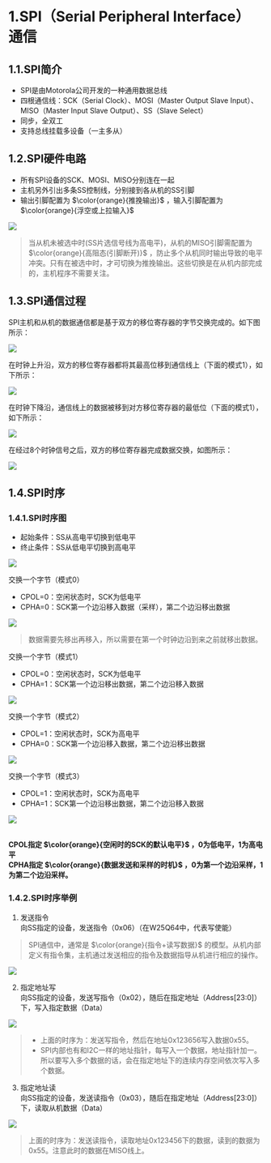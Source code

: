 # 1.SPI（Serial Peripheral Interface）通信
## 1.1.SPI简介
- SPI是由Motorola公司开发的一种通用数据总线
- 四根通信线：SCK（Serial Clock）、MOSI（Master Output Slave Input）、MISO（Master Input Slave Output）、SS（Slave Select）
- 同步，全双工
- 支持总线挂载多设备（一主多从）

## 1.2.SPI硬件电路
- 所有SPI设备的SCK、MOSI、MISO分别连在一起
- 主机另外引出多条SS控制线，分别接到各从机的SS引脚
- 输出引脚配置为 $\color{orange}{推挽输出}$ ，输入引脚配置为 $\color{orange}{浮空或上拉输入}$ 
<div><img src = "./images/9.1-SPI硬件电路.png"></div>

>当从机未被选中时(SS片选信号线为高电平)，从机的MISO引脚需配置为 $\color{orange}{高阻态(引脚断开)}$ ，防止多个从机同时输出导致的电平冲突。只有在被选中时，才可切换为推挽输出。这些切换是在从机内部完成的，主机程序不需要关注。

## 1.3.SPI通信过程
SPI主机和从机的数据通信都是基于双方的移位寄存器的字节交换完成的。如下图所示：
<div><img src = "./images/9.1-移位示意图.png"></div>

在时钟上升沿，双方的移位寄存器都将其最高位移到通信线上（下面的模式1），如下所示：
<div><img src = "./images/9.1-时钟上升沿.png"></div>

在时钟下降沿，通信线上的数据被移到对方移位寄存器的最低位（下面的模式1），如下所示：
<div><img src = "./images/9.1-时钟下降沿.png"></div>

在经过8个时钟信号之后，双方的移位寄存器完成数据交换，如图所示：
<div><img src = "./images/9.1-移位完成.png"></div>

## 1.4.SPI时序
### 1.4.1.SPI时序图
- 起始条件：SS从高电平切换到低电平  
- 终止条件：SS从低电平切换到高电平  
<div><img src = "./images/9.1-起始和终止条件.png"></div>

交换一个字节（模式0）  
- CPOL=0：空闲状态时，SCK为低电平  
- CPHA=0：SCK第一个边沿移入数据（采样），第二个边沿移出数据  
<div><img src = "./images/9.1-交换一个字节0.png"></div>

>数据需要先移出再移入，所以需要在第一个时钟边沿到来之前就移出数据。

交换一个字节（模式1）  
- CPOL=0：空闲状态时，SCK为低电平
- CPHA=1：SCK第一个边沿移出数据，第二个边沿移入数据
<div><img src = "./images/9.1-交换一个字节1.png"></div>

交换一个字节（模式2）  
- CPOL=1：空闲状态时，SCK为高电平
- CPHA=0：SCK第一个边沿移入数据，第二个边沿移出数据
<div><img src = "./images/9.1-交换一个字节2.png"></div>

交换一个字节（模式3）  
- CPOL=1：空闲状态时，SCK为高电平
- CPHA=1：SCK第一个边沿移出数据，第二个边沿移入数据
<div><img src = "./images/9.1-交换一个字节3.png"></div>
<br/>  

**CPOL指定 $\color{orange}{空闲时的SCK的默认电平}$ ，0为低电平，1为高电平**  
**CPHA指定 $\color{orange}{数据发送和采样的时机}$ ，0为第一个边沿采样，1为第二个边沿采样。**  

### 1.4.2.SPI时序举例
1. 发送指令  
向SS指定的设备，发送指令（0x06）（在W25Q64中，代表写使能）  
>SPI通信中，通常是 $\color{orange}{指令+读写数据}$ 的模型。从机内部定义有指令集，主机通过发送相应的指令及数据指导从机进行相应的操作。
<div><img src = "./images/9.1-发送指令.png"></div>

2. 指定地址写  
向SS指定的设备，发送写指令（0x02），随后在指定地址（Address[23:0]）下，写入指定数据（Data）  
<div><img src = "./images/9.1-指定地址写.png"></div>

>- 上面的时序为：发送写指令，然后在地址0x123656写入数据0x55。  
>- SPI内部也有和I2C一样的地址指针，每写入一个数据，地址指针加一。所以要写入多个数据的话，会在指定地址下的连续内存空间依次写入多个数据。

3. 指定地址读  
向SS指定的设备，发送读指令（0x03），随后在指定地址（Address[23:0]）下，读取从机数据（Data）  
<div><img src = "./images/9.1-指定地址读.png"></div>

>上面的时序为：发送读指令，读取地址0x123456下的数据，读到的数据为0x55。注意此时的数据在MISO线上。  
